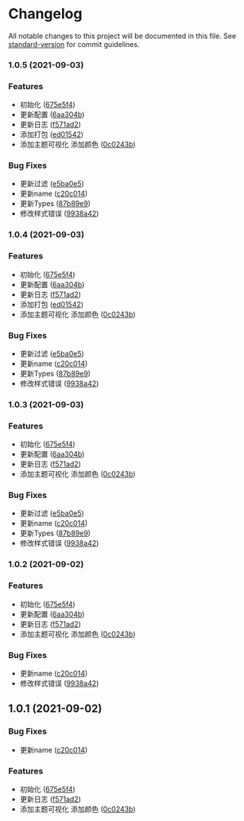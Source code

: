 # Changelog

All notable changes to this project will be documented in this file. See [standard-version](https://github.com/conventional-changelog/standard-version) for commit guidelines.

### 1.0.5 (2021-09-03)


### Features

* 初始化 ([675e5f4](https://github.com/mkRui/Mor-Color/commit/675e5f4453d12e9636b9faac0fa12702d1ee00cc))
* 更新配置 ([6aa304b](https://github.com/mkRui/Mor-Color/commit/6aa304b2720a3eaad9a741cce8a63c3b8d538045))
* 更新日志 ([f571ad2](https://github.com/mkRui/Mor-Color/commit/f571ad20b563dee8ec47653b1d2850096f9f211d))
* 添加打包 ([ed01542](https://github.com/mkRui/Mor-Color/commit/ed0154241e2bf8d0ad4e76b69a586bfd299f4cb5))
* 添加主题可视化 添加颜色 ([0c0243b](https://github.com/mkRui/Mor-Color/commit/0c0243b458bf8cbade623a7d171ba1c938e6a4a0))


### Bug Fixes

* 更新过滤 ([e5ba0e5](https://github.com/mkRui/Mor-Color/commit/e5ba0e560d623e06d7cba5cc03efafc59fbd3435))
* 更新name ([c20c014](https://github.com/mkRui/Mor-Color/commit/c20c01429fb59087431d252745d58b81a80c7c16))
* 更新Types ([87b89e9](https://github.com/mkRui/Mor-Color/commit/87b89e945b5a8a4c8faa37af3c12b7a135692031))
* 修改样式错误 ([9938a42](https://github.com/mkRui/Mor-Color/commit/9938a4237a72161598e3c1278df4b04fa29ab4d7))

### 1.0.4 (2021-09-03)


### Features

* 初始化 ([675e5f4](https://github.com/mkRui/Mor-Color/commit/675e5f4453d12e9636b9faac0fa12702d1ee00cc))
* 更新配置 ([6aa304b](https://github.com/mkRui/Mor-Color/commit/6aa304b2720a3eaad9a741cce8a63c3b8d538045))
* 更新日志 ([f571ad2](https://github.com/mkRui/Mor-Color/commit/f571ad20b563dee8ec47653b1d2850096f9f211d))
* 添加打包 ([ed01542](https://github.com/mkRui/Mor-Color/commit/ed0154241e2bf8d0ad4e76b69a586bfd299f4cb5))
* 添加主题可视化 添加颜色 ([0c0243b](https://github.com/mkRui/Mor-Color/commit/0c0243b458bf8cbade623a7d171ba1c938e6a4a0))


### Bug Fixes

* 更新过滤 ([e5ba0e5](https://github.com/mkRui/Mor-Color/commit/e5ba0e560d623e06d7cba5cc03efafc59fbd3435))
* 更新name ([c20c014](https://github.com/mkRui/Mor-Color/commit/c20c01429fb59087431d252745d58b81a80c7c16))
* 更新Types ([87b89e9](https://github.com/mkRui/Mor-Color/commit/87b89e945b5a8a4c8faa37af3c12b7a135692031))
* 修改样式错误 ([9938a42](https://github.com/mkRui/Mor-Color/commit/9938a4237a72161598e3c1278df4b04fa29ab4d7))

### 1.0.3 (2021-09-03)


### Features

* 初始化 ([675e5f4](https://github.com/mkRui/Mor-Color/commit/675e5f4453d12e9636b9faac0fa12702d1ee00cc))
* 更新配置 ([6aa304b](https://github.com/mkRui/Mor-Color/commit/6aa304b2720a3eaad9a741cce8a63c3b8d538045))
* 更新日志 ([f571ad2](https://github.com/mkRui/Mor-Color/commit/f571ad20b563dee8ec47653b1d2850096f9f211d))
* 添加主题可视化 添加颜色 ([0c0243b](https://github.com/mkRui/Mor-Color/commit/0c0243b458bf8cbade623a7d171ba1c938e6a4a0))


### Bug Fixes

* 更新过滤 ([e5ba0e5](https://github.com/mkRui/Mor-Color/commit/e5ba0e560d623e06d7cba5cc03efafc59fbd3435))
* 更新name ([c20c014](https://github.com/mkRui/Mor-Color/commit/c20c01429fb59087431d252745d58b81a80c7c16))
* 更新Types ([87b89e9](https://github.com/mkRui/Mor-Color/commit/87b89e945b5a8a4c8faa37af3c12b7a135692031))
* 修改样式错误 ([9938a42](https://github.com/mkRui/Mor-Color/commit/9938a4237a72161598e3c1278df4b04fa29ab4d7))

### 1.0.2 (2021-09-02)


### Features

* 初始化 ([675e5f4](https://github.com/mkRui/Mor-Color/commit/675e5f4453d12e9636b9faac0fa12702d1ee00cc))
* 更新配置 ([6aa304b](https://github.com/mkRui/Mor-Color/commit/6aa304b2720a3eaad9a741cce8a63c3b8d538045))
* 更新日志 ([f571ad2](https://github.com/mkRui/Mor-Color/commit/f571ad20b563dee8ec47653b1d2850096f9f211d))
* 添加主题可视化 添加颜色 ([0c0243b](https://github.com/mkRui/Mor-Color/commit/0c0243b458bf8cbade623a7d171ba1c938e6a4a0))


### Bug Fixes

* 更新name ([c20c014](https://github.com/mkRui/Mor-Color/commit/c20c01429fb59087431d252745d58b81a80c7c16))
* 修改样式错误 ([9938a42](https://github.com/mkRui/Mor-Color/commit/9938a4237a72161598e3c1278df4b04fa29ab4d7))

## 1.0.1 (2021-09-02)


### Bug Fixes

* 更新name ([c20c014](https://github.com/mkRui/Mor-Color/commit/c20c01429fb59087431d252745d58b81a80c7c16))


### Features

* 初始化 ([675e5f4](https://github.com/mkRui/Mor-Color/commit/675e5f4453d12e9636b9faac0fa12702d1ee00cc))
* 更新日志 ([f571ad2](https://github.com/mkRui/Mor-Color/commit/f571ad20b563dee8ec47653b1d2850096f9f211d))
* 添加主题可视化 添加颜色 ([0c0243b](https://github.com/mkRui/Mor-Color/commit/0c0243b458bf8cbade623a7d171ba1c938e6a4a0))
